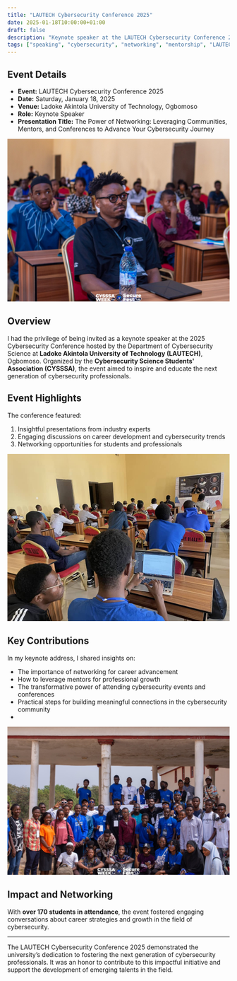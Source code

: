 ```yaml
---
title: "LAUTECH Cybersecurity Conference 2025"
date: 2025-01-18T10:00:00+01:00
draft: false
description: "Keynote speaker at the LAUTECH Cybersecurity Conference 2025, discussing 'The Power of Networking: Leveraging Communities, Mentors, and Conferences to Advance Your Cybersecurity Journey'"
tags: ["speaking", "cybersecurity", "networking", "mentorship", "LAUTECH"]
---
```


## Event Details

- **Event:** LAUTECH Cybersecurity Conference 2025
- **Date:** Saturday, January 18, 2025
- **Venue:** Ladoke Akintola University of Technology, Ogbomoso
- **Role:** Keynote Speaker
- **Presentation Title:** The Power of Networking: Leveraging Communities, Mentors, and Conferences to Advance Your Cybersecurity Journey


![GhmrPHCWEAA3qb5.jpg](../../../resources/_gen/images/assets/img/GhmrPHCWEAA3qb5.jpg)


## Overview

I had the privilege of being invited as a keynote speaker at the 2025 Cybersecurity Conference hosted by the Department of Cybersecurity Science at **Ladoke Akintola University of Technology (LAUTECH)**, Ogbomoso. Organized by the **Cybersecurity Science Students' Association (CYSSSA)**, the event aimed to inspire and educate the next generation of cybersecurity professionals.

## Event Highlights

The conference featured:

1. Insightful presentations from industry experts
2. Engaging discussions on career development and cybersecurity trends
3. Networking opportunities for students and professionals

![lautech.jpg](../../../resources/_gen/images/assets/img/lautech.jpg)

## Key Contributions

In my keynote address, I shared insights on:

- The importance of networking for career advancement
- How to leverage mentors for professional growth
- The transformative power of attending cybersecurity events and conferences
- Practical steps for building meaningful connections in the cybersecurity community
- 
![lautech2.jpg](../../../resources/_gen/images/assets/img/lautech2.jpg)

## Impact and Networking

With **over 170 students in attendance**, the event fostered engaging conversations about career strategies and growth in the field of cybersecurity.

---

The LAUTECH Cybersecurity Conference 2025 demonstrated the university’s dedication to fostering the next generation of cybersecurity professionals. It was an honor to contribute to this impactful initiative and support the development of emerging talents in the field.

